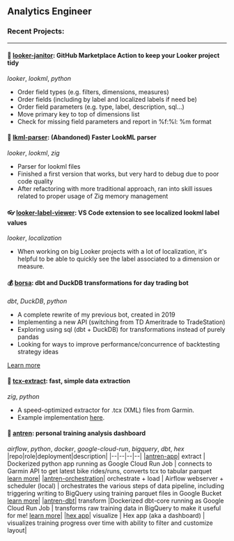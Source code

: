## Analytics Engineer

### Recent Projects: 
___
#### 🧹 [looker-janitor](https://github.com/marketplace/actions/looker-janitor-lookml-view-cleaner): GitHub Marketplace Action to keep your Looker project tidy
_looker_, _lookml_, _python_
- Order field types (e.g. filters, dimensions, measures)
- Order fields (including by label and localized labels if need be)
- Order field parameters (e.g. type, label, description, sql...)
- Move primary key to top of dimensions list
- Check for missing field parameters and report in %f:%l: %m format

#### 🚤 [lkml-parser](https://github.com/alhankeser/lkml-parser): (Abandoned) Faster LookML parser
_looker_, _lookml_, _zig_
- Parser for lookml files
- Finished a first version that works, but very hard to debug due to poor code quality
- After refactoring with more traditional approach, ran into skill issues related to proper usage of Zig memory management

#### 👓 [looker-label-viewer](https://github.com/alhankeser/looker-label-viewer): VS Code extension to see localized lookml label values
_looker_, _localization_
- When working on big Looker projects with a lot of localization, it's helpful to be able to quickly see the label associated to a dimension or measure.

#### 💰 [borsa](https://github.com/alhankeser/borsa): dbt and DuckDB transformations for day trading bot
_dbt_, _DuckDB_, _python_

- A complete rewrite of my previous bot, created in 2019
- Implementing a new API (switching from TD Ameritrade to TradeStation)
- Exploring using sql (dbt + DuckDB) for transformations instead of purely pandas
- Looking for ways to improve performance/concurrence of backtesting strategy ideas

[Learn more](https://alhan.co/g/trading-bot-dbt-duckdb)

#### 🦎 [tcx-extract](https://github.com/alhankeser/tcx-extract): fast, simple data extraction
_zig_, _python_

- A speed-optimized extractor for .tcx (XML) files from Garmin.
- Example implementation [here](https://alhan.co/g/faster-python-tcx-xml-extraction-zig).

#### 🚴 [antren](https://alhan.co/g/cycling-training-data-pipeline): personal training analysis dashboard
_airflow_, _python_, _docker_, _google-cloud-run_, _bigquery_, _dbt_, _hex_
|repo|role|deployment|description|
|--|--|--|--|
|[antren-app](https://github.com/alhankeser/antren-app)| extract | Dockerized python app running as Google Cloud Run Job | connects to Garmin API to get latest bike rides/runs, converts tcx to tabular parquet [learn more](https://alhan.co/g/extract-workouts-from-garmin)|
|[antren-orchestration](https://github.com/alhankeser/antren-orchestration)| orchestrate + load | Airflow webserver + scheduler (local) | orchestrates the various steps of data pipeline, including triggering writing to BigQuery using training parquet files in Google Bucket [learn more](https://alhan.co/g/load-parquet-bigquery)|
|[antren-dbt](https://github.com/alhankeser/antren-dbt)| transform |Dockerized dbt-core running as Google Cloud Run Job | transforms raw training data in BigQuery to make it useful for me! [learn more](https://alhan.co/g/transform-activity-data)|
|[hex app](https://app.hex.tech/9b032bbe-faf6-4719-b6ca-02275f682e4a/app/e100d6f5-7720-4cc1-942c-b3127bb15588/latest)| visualize | Hex app (aka a dashboard) | visualizes training progress over time with ability to filter and customize layout|

